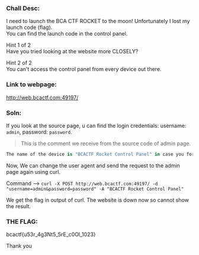 ### Chall Desc:
I need to launch the BCA CTF ROCKET to the moon! Unfortunately I lost my launch code (flag).   
You can find the launch code in the control panel.  

Hint 1 of 2  
Have you tried looking at the website more CLOSELY?  

Hint 2 of 2  
You can't access the control panel from every device out there.  

### Link to webpage:
http://web.bcactf.com:49197/

### Soln:

If you look at the source page, u can find the login credentials: username: `admin`, password: `password`.  

> This is the comment we receive from the source code of admin page.  
```py 
The name of the device is "BCACTF Rocket Control Panel" in case you forgot.
``` 

Now, We can change the user agent and send the request to the admin page again using curl.

Command --> `curl -X POST http://web.bcactf.com:49197/ -d "username=admin&password=password" -A "BCACTF Rocket Control Panel"`

We get the flag in output of curl. The website is down now so cannot show the result.

### THE FLAG: 
bcactf{u53r_4g3Nt5_5rE_c0Ol_1023}

Thank you

